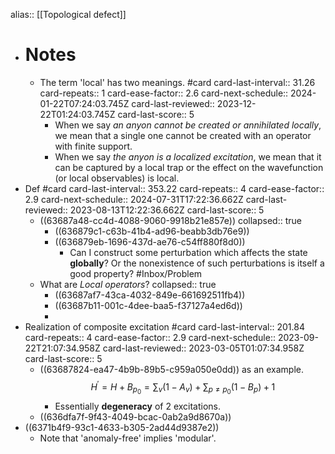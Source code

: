 alias:: [[Topological defect]]

- # Notes
	- The term 'local' has two meanings. #card
	  card-last-interval:: 31.26
	  card-repeats:: 1
	  card-ease-factor:: 2.6
	  card-next-schedule:: 2024-01-22T07:24:03.745Z
	  card-last-reviewed:: 2023-12-22T01:24:03.745Z
	  card-last-score:: 5
		- When we say *an anyon cannot be created or annihilated locally*, we mean that a single one cannot be created with an operator with finite support.
		- When we say *the anyon is a localized excitation*, we mean that it can be captured by a local trap or the effect on the wavefunction (or local observables) is local.
- Def #card
  card-last-interval:: 353.22
  card-repeats:: 4
  card-ease-factor:: 2.9
  card-next-schedule:: 2024-07-31T17:22:36.662Z
  card-last-reviewed:: 2023-08-13T12:22:36.662Z
  card-last-score:: 5
	- ((63687a48-cc4d-4088-9060-9918b21e857e))
	  collapsed:: true
		- ((636879c1-c63b-41b4-ad96-beabb3db76e9))
		- ((636879eb-1696-437d-ae76-c54ff880f8d0))
			- Can I construct some perturbation which affects the state **globally**? Or the nonexistence of such perturbations is itself a good property? #Inbox/Problem
	- What are *Local operators*?
	  collapsed:: true
		- ((63687af7-43ca-4032-849e-661692511fb4))
		- ((63687b11-001c-4dee-baa5-f37127a4ed6d))
		-
- Realization of composite excitation #card
  card-last-interval:: 201.84
  card-repeats:: 4
  card-ease-factor:: 2.9
  card-next-schedule:: 2023-09-22T21:07:34.958Z
  card-last-reviewed:: 2023-03-05T01:07:34.958Z
  card-last-score:: 5
	- ((63687824-ea47-4b9b-89b5-c959a050e0dd)) as an example. 
	  $$H^{\prime}=H+B_{p_0}=\sum_v\left(1-A_v\right)+\sum_{p \neq p_0}\left(1-B_p\right)+1 $$
		- Essentially **degeneracy** of 2 excitations.
	- ((636dfa7f-9f43-4049-bcac-0ab2a9d8670a))
- ((6371b4f9-93c1-4633-b305-2ad44d9387e2))
	- Note that 'anomaly-free' implies 'modular'.